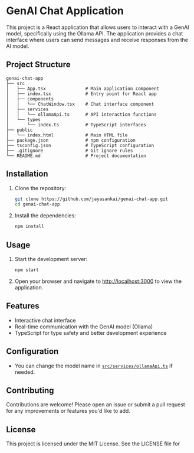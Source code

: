 # GenAI Chat Application

This project is a React application that allows users to interact with a GenAI model, specifically using the Ollama API. The application provides a chat interface where users can send messages and receive responses from the AI model.

## Project Structure

```
genai-chat-app
├── src
│   ├── App.tsx               # Main application component
│   ├── index.tsx             # Entry point for React app
│   ├── components
│   │   └── ChatWindow.tsx    # Chat interface component
│   ├── services
│   │   └── ollamaApi.ts      # API interaction functions
│   └── types
│       └── index.ts          # TypeScript interfaces
├── public
│   └── index.html            # Main HTML file
├── package.json              # npm configuration
├── tsconfig.json             # TypeScript configuration
├── .gitignore                # Git ignore rules
└── README.md                 # Project documentation
```

## Installation

1. Clone the repository:
   ```sh
   git clone https://github.com/jayasankai/genai-chat-app.git
   cd genai-chat-app
   ```

2. Install the dependencies:
   ```sh
   npm install
   ```

## Usage

1. Start the development server:
   ```sh
   npm start
   ```

2. Open your browser and navigate to [http://localhost:3000](http://localhost:3000) to view the application.

## Features

- Interactive chat interface
- Real-time communication with the GenAI model (Ollama)
- TypeScript for type safety and better development experience

## Configuration

- You can change the model name in [`src/services/ollamaApi.ts`](src/services/ollamaApi.ts) if needed.

## Contributing

Contributions are welcome! Please open an issue or submit a pull request for any improvements or features you'd like to add.

## License

This project is licensed under the MIT License. See the LICENSE file for